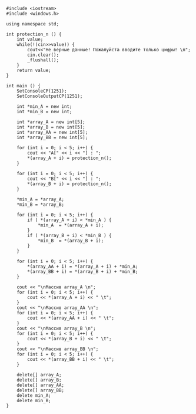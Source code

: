﻿```
#include <iostream>
#include <windows.h>

using namespace std;

int protection_n () {
	int value;
	while(!(cin>>value)) {
		cout<<"Не верные данные! Пожалуйста вводите только цифры! \n";
		cin.clear();
		_flushall();
	}
	return value;
}

int main () {
	SetConsoleCP(1251);
	SetConsoleOutputCP(1251);

	int *min_A = new int;
	int *min_B = new int;

	int *array_A = new int[5];
	int *array_B = new int[5];
	int *array_AA = new int[5];
	int *array_BB = new int[5];

	for (int i = 0; i < 5; i++) {
		cout << "A[" << i << "] : ";
		*(array_A + i) = protection_n();
	}

	for (int i = 0; i < 5; i++) {
		cout << "B[" << i << "] : ";
		*(array_B + i) = protection_n();
	}

	*min_A = *array_A;
	*min_B = *array_B;

	for (int i = 0; i < 5; i++) {
		if ( *(array_A + i) < *min_A ) {
			*min_A  = *(array_A + i);
		}
		if ( *(array_B + i) < *min_B ) {
			*min_B  = *(array_B + i);
		}
	}

	for (int i = 0; i < 5; i++) {
		*(array_AA + i) = *(array_A + i) + *min_A;
		*(array_BB + i) = *(array_B + i) + *min_B;
	}

	cout << "\nМассив array_A \n";
	for (int i = 0; i < 5; i++) {
		cout << *(array_A + i) << " \t";
	}
	cout << "\nМассив array_AA \n";
	for (int i = 0; i < 5; i++) {
		cout << *(array_AA + i) << " \t";
	}
	cout << "\nМассив array_B \n";
	for (int i = 0; i < 5; i++) {
		cout << *(array_B + i) << " \t";
	}
	cout << "\nМассив array_BB \n";
	for (int i = 0; i < 5; i++) {
		cout << *(array_BB + i) << " \t";
	}

	delete[] array_A;
	delete[] array_B;
	delete[] array_AA;
	delete[] array_BB;
	delete min_A;
	delete min_B;
}

```
